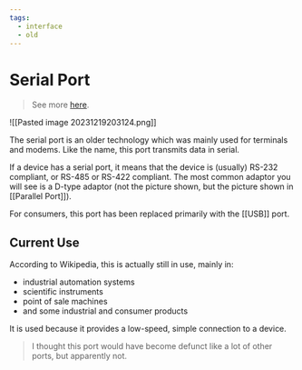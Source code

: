 ```yaml
---
tags:
  - interface
  - old
---
```

# Serial Port

>See more [here](https://en.wikipedia.org/wiki/Serial_port).

![[Pasted image 20231219203124.png]]

The serial port is an older technology which was mainly used for terminals and modems. Like the name, this port transmits data in serial.

If a device has a serial port, it means that the device is (usually) RS-232 compliant, or RS-485 or RS-422 compliant. The most common adaptor you will see is a D-type adaptor (not the picture shown, but the picture shown in [[Parallel Port]]).

For consumers, this port has been replaced primarily with the [[USB]] port.

## Current Use

According to Wikipedia, this is actually still in use, mainly in:

- industrial automation systems
- scientific instruments
- point of sale machines
- and some industrial and consumer products

It is used because it provides a low-speed, simple connection to a device.

>I thought this port would have become defunct like a lot of other ports, but apparently not.
